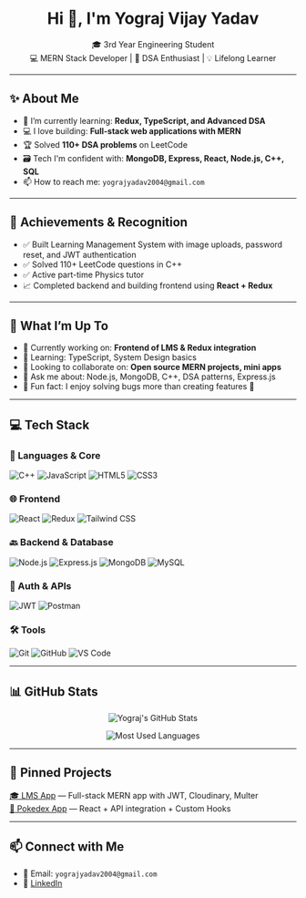 <h1 align="center">Hi 👋, I'm Yograj Vijay Yadav</h1>

<p align="center">
🎓 3rd Year Engineering Student <br>
💻 MERN Stack Developer | 🧠 DSA Enthusiast | 💡 Lifelong Learner <br>
</p>

---

## ✨ About Me

- 🌱 I’m currently learning: **Redux, TypeScript, and Advanced DSA**
- 💻 I love building: **Full-stack web applications with MERN**
- 🏆 Solved **110+ DSA problems** on LeetCode
- 🗃️ Tech I'm confident with: **MongoDB, Express, React, Node.js, C++, SQL**
- 📫 How to reach me: `yograjyadav2004@gmail.com`

---

## 🏅 Achievements & Recognition

- ✅ Built Learning Management System with image uploads, password reset, and JWT authentication
- ✅ Solved 110+ LeetCode questions in C++
- ✅ Active part-time Physics tutor
- 📈 Completed backend and building frontend using **React + Redux**

---

## 🧠 What I’m Up To

- 🚀 Currently working on: **Frontend of LMS & Redux integration**
- 📘 Learning: TypeScript, System Design basics
- 🤝 Looking to collaborate on: **Open source MERN projects, mini apps**
- 📌 Ask me about: Node.js, MongoDB, C++, DSA patterns, Express.js
- 🎯 Fun fact: I enjoy solving bugs more than creating features 🐛

---

## 💻 Tech Stack

### 🧠 Languages & Core  
![C++](https://img.shields.io/badge/C++-00599C?style=flat-square&logo=cplusplus&logoColor=white)
![JavaScript](https://img.shields.io/badge/JavaScript-yellow?style=flat-square&logo=javascript)
![HTML5](https://img.shields.io/badge/HTML5-E34F26?style=flat-square&logo=html5&logoColor=white)
![CSS3](https://img.shields.io/badge/CSS3-1572B6?style=flat-square&logo=css3&logoColor=white)

### 🌐 Frontend  
![React](https://img.shields.io/badge/React-20232A?style=flat-square&logo=react)
![Redux](https://img.shields.io/badge/Redux-593D88?style=flat-square&logo=redux)
![Tailwind CSS](https://img.shields.io/badge/TailwindCSS-38B2AC?style=flat-square&logo=tailwind-css)

### 🔙 Backend & Database  
![Node.js](https://img.shields.io/badge/Node.js-339933?style=flat-square&logo=node-dot-js)
![Express.js](https://img.shields.io/badge/Express.js-000000?style=flat-square&logo=express)
![MongoDB](https://img.shields.io/badge/MongoDB-4EA94B?style=flat-square&logo=mongodb)
![MySQL](https://img.shields.io/badge/MySQL-4479A1?style=flat-square&logo=mysql)

### 🔐 Auth & APIs  
![JWT](https://img.shields.io/badge/JWT-000000?style=flat-square&logo=JSON%20web%20tokens)
![Postman](https://img.shields.io/badge/Postman-FF6C37?style=flat-square&logo=postman)

### 🛠️ Tools  
![Git](https://img.shields.io/badge/Git-F05032?style=flat-square&logo=git)
![GitHub](https://img.shields.io/badge/GitHub-181717?style=flat-square&logo=github)
![VS Code](https://img.shields.io/badge/VS%20Code-007ACC?style=flat-square&logo=visual-studio-code)

---

## 📊 GitHub Stats

<p align="center">
  <img src="https://github-readme-stats.vercel.app/api?username=yograj-vijay-yadav&show_icons=true&theme=tokyonight" alt="Yograj's GitHub Stats" />
</p>

<p align="center">
  <img src="https://github-readme-stats.vercel.app/api/top-langs/?username=yograj-vijay-yadav&layout=compact&theme=tokyonight" alt="Most Used Languages" />
</p>

---

## 📌 Pinned Projects

[🎓 LMS App](https://github.com/yograj-vijay-yadav/lms-project) — Full-stack MERN app with JWT, Cloudinary, Multer  
[🧩 Pokedex App](https://github.com/yograj-vijay-yadav/Pokedex-Project-React) — React + API integration + Custom Hooks

---

## 📫 Connect with Me

- 📧 Email: `yograjyadav2004@gmail.com`  
- 💼 [LinkedIn](https://linkedin.com/in/yograj-yadav)  

